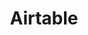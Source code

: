 ---
title: Airtable
url: airtable
links:
  primary: https://airtable.com
  affiliate: https://airtable.com/invite/r/FYbwl2Fi
  docs: https://support.airtable.com/hc/en-us
  community:
    forum: https://community.airtable.com/
    reddit: https://www.reddit.com/r/Airtable/
    quora: https://www.quora.com/topic/Airtable
type:
  - no code
  - database
key: airtable
---